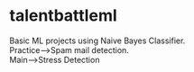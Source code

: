 # talentbattleml
Basic ML projects using Naive Bayes Classifier.<br>
Practice-->Spam mail detection.<br>
Main-->Stress Detection
